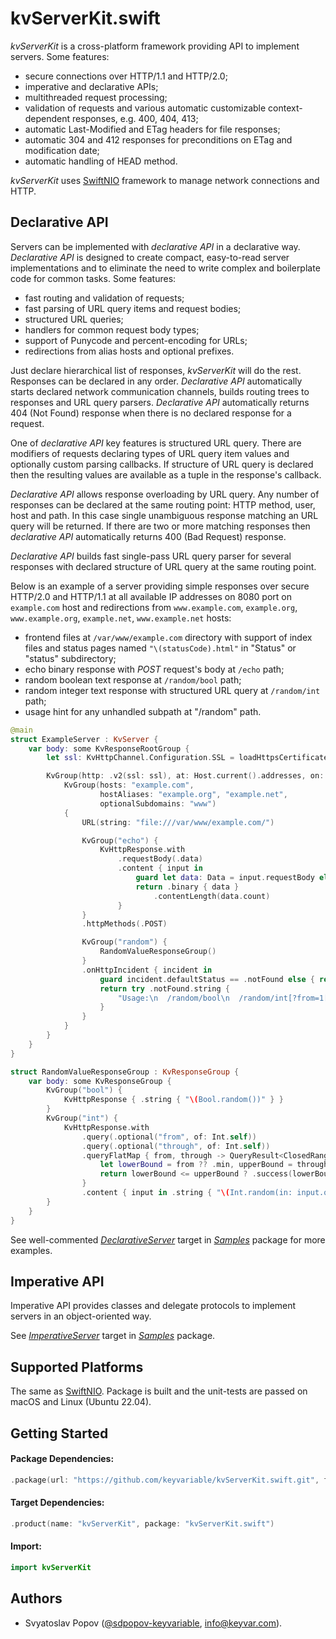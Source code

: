 # kvServerKit.swift

*kvServerKit* is a cross-platform framework providing API to implement servers. Some features:

- secure connections over HTTP/1.1 and HTTP/2.0;
- imperative and declarative APIs;
- multithreaded request processing;
- validation of requests and various automatic customizable context-dependent responses, e.g. 400, 404, 413;
- automatic Last-Modified and ETag headers for file responses;
- automatic 304 and 412 responses for preconditions on ETag and modification date;
- automatic handling of HEAD method.

*kvServerKit* uses [SwiftNIO](https://github.com/apple/swift-nio) framework to manage network connections and HTTP.


## Declarative API

Servers can be implemented with *declarative API* in a declarative way.
*Declarative API* is designed to create compact, easy-to-read server implementations
and to eliminate the need to write complex and boilerplate code for common tasks.
Some features:
- fast routing and validation of requests;
- fast parsing of URL query items and request bodies;
- structured URL queries;
- handlers for common request body types;
- support of Punycode and percent-encoding for URLs;
- redirections from alias hosts and optional prefixes.

Just declare hierarchical list of responses, *kvServerKit* will do the rest. Responses can be declared in any order.
*Declarative API* automatically starts declared network communication channels, builds routing trees to responses and URL query parsers.
*Declarative API* automatically returns 404 (Not Found) response when there is no declared response for a request.

One of *declarative API* key features is structured URL query.
There are modifiers of requests declaring types of URL query item values and optionally custom parsing callbacks.
If structure of URL query is declared then the resulting values are available as a tuple in the response's callback.

*Declarative API* allows response overloading by URL query.
Any number of responses can be declared at the same routing point: HTTP method, user, host and path.
In this case single unambiguous response matching an URL query will be returned.
If there are two or more matching responses then *declarative API* automatically returns 400 (Bad Request) response. 

*Declarative API* builds fast single-pass URL query parser for several responses with declared structure of URL query at the same routing point.

Below is an example of a server providing simple responses over secure HTTP/2.0 and HTTP/1.1 at all available IP addresses on 8080 port
on `example.com` host and redirections from `www.example.com`, `example.org`, `www.example.org`, `example.net`, `www.example.net` hosts:
- frontend files at `/var/www/example.com` directory with support of index files and status pages named `"\(statusCode).html"`
  in "Status" or "status" subdirectory;
- echo binary response with *POST* request's body at `/echo` path;
- random boolean text response at `/random/bool` path;
- random integer text response with structured URL query at `/random/int` path;
- usage hint for any unhandled subpath at "/random" path. 

```swift
@main
struct ExampleServer : KvServer {
    var body: some KvResponseRootGroup {
        let ssl: KvHttpChannel.Configuration.SSL = loadHttpsCertificate()

        KvGroup(http: .v2(ssl: ssl), at: Host.current().addresses, on: [ 8080 ]) {
            KvGroup(hosts: "example.com",
                    hostAliases: "example.org", "example.net",
                    optionalSubdomains: "www")
            {
                URL(string: "file:///var/www/example.com/")

                KvGroup("echo") {
                    KvHttpResponse.with
                        .requestBody(.data)
                        .content { input in
                            guard let data: Data = input.requestBody else { return .badRequest }
                            return .binary { data }
                                .contentLength(data.count)
                        }
                }
                .httpMethods(.POST)

                KvGroup("random") {
                    RandomValueResponseGroup()
                }
                .onHttpIncident { incident in
                    guard incident.defaultStatus == .notFound else { return nil }
                    return try .notFound.string {
                        "Usage:\n  /random/bool\n  /random/int[?from=1[&through=9]]"
                    }
                }
            }
        }
    }
}

struct RandomValueResponseGroup : KvResponseGroup {
    var body: some KvResponseGroup {
        KvGroup("bool") {
            KvHttpResponse { .string { "\(Bool.random())" } }
        }
        KvGroup("int") {
            KvHttpResponse.with
                .query(.optional("from", of: Int.self))
                .query(.optional("through", of: Int.self))
                .queryFlatMap { from, through -> QueryResult<ClosedRange<Int>> in
                    let lowerBound = from ?? .min, upperBound = through ?? .max
                    return lowerBound <= upperBound ? .success(lowerBound ... upperBound) : .failure
                }
                .content { input in .string { "\(Int.random(in: input.query))" } }
        }
    }
}
```

See well-commented [*DeclarativeServer*](./Samples/Sources/DeclarativeServer) target in [*Samples*](./Samples) package for more examples.


## Imperative API

Imperative API provides classes and delegate protocols to implement servers in an object-oriented way.

See [*ImperativeServer*](./Samples/Sources/ImperativeServer) target in [*Samples*](./Samples) package.


## Supported Platforms

The same as [SwiftNIO](https://github.com/apple/swift-nio).
Package is built and the unit-tests are passed on macOS and Linux (Ubuntu 22.04).


## Getting Started

#### Package Dependencies:
```swift
.package(url: "https://github.com/keyvariable/kvServerKit.swift.git", from: "0.4.1")
```
#### Target Dependencies:
```swift
.product(name: "kvServerKit", package: "kvServerKit.swift")
```
#### Import:
```swift
import kvServerKit
```


## Authors

- Svyatoslav Popov ([@sdpopov-keyvariable](https://github.com/sdpopov-keyvariable), [info@keyvar.com](mailto:info@keyvar.com)).
